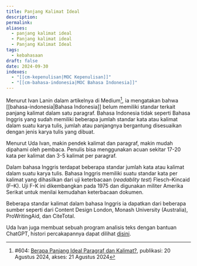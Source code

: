 ```yaml
---
title: Panjang Kalimat Ideal
description: 
permalink: 
aliases:
  - panjang kalimat ideal
  - Panjang kalimat ideal
  - Panjang Kalimat Ideal
tags:
  - kebahasaan
draft: false
date: 2024-09-30
indexes:
  - "[[cm-kepenulisan|MOC Kepenulisan]]"
  - "[[cm-bahasa-indonesia|MOC Bahasa Indonesia]]"
---
```

Menurut Ivan Lanin dalam artikelnya di Medium[^1],  ia mengatakan bahwa [[bahasa-indonesia|Bahasa Indonesia]]  belum memiliki standar terkait panjang kalimat dalam satu paragraf. Bahasa Indonesia tidak seperti Bahasa Inggris yang sudah memiliki beberapa jumlah standar kata atau kalimat dalam suatu karya tulis, jumlah atau panjangnya bergantung disesuaikan dengan jenis karya tulis yang dibuat.

Menurut Uda Ivan, makin pendek kalimat dan paragraf, makin mudah dipahami oleh pembaca. Penulis bisa menggunakan acuan sekitar 17-20 kata per kalimat dan 3-5 kalimat per paragraf.

Dalam bahasa Inggris terdapat beberapa standar jumlah kata atau kalimat dalam suatu karya tulis. Bahasa Inggris memiliki suatu standar kata per kalimat yang dihasilkan dari uji keterbacaan (*readablity test*) Flesch–Kincaid (F–K). Uji F-K ini dikembangkan pada 1975 dan digunakan militer Amerika Serikat untuk menilai kemudahan keterbacaan dokumen.

Beberapa standar kalimat dalam bahasa Inggris ia dapatkan dari beberapa sumber seperti dari Content Design London, Monash University (Australia), ProWritingAid, dan CiteTotal.

Uda Ivan juga membuat sebuah program analisis teks dengan bantuan ChatGPT, histori percakapannya dapat dilihat [disini](https://chatgpt.com/share/22e70cf3-5fde-49d7-a185-32a59923e517).



[^1]:  #604: [Berapa Panjang Ideal Paragraf dan Kalimat?](https://ivanlanin.medium.com/berapa-panjang-ideal-paragraf-dan-kalimat-093ec510a557), publikasi: 20 Agustus 2024, akses: 21 Agustus 2024 